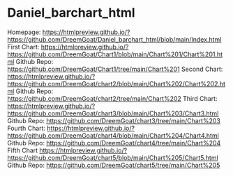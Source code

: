 # Daniel_barchart_html
Homepage: https://htmlpreview.github.io/?https://github.com/DreemGoat/Daniel_barchart_html/blob/main/Index.html
First Chart: https://htmlpreview.github.io/?https://github.com/DreemGoat/Chart1/blob/main/Chart%201/Chart%201.html 
Github Repo: https://github.com/DreemGoat/Chart1/tree/main/Chart%201
Second Chart: https://htmlpreview.github.io/?https://github.com/DreemGoat/chart2/blob/main/Chart%202/Chart%202.html
Github Repo: https://github.com/DreemGoat/chart2/tree/main/Chart%202
Third Chart: https://htmlpreview.github.io/?https://github.com/DreemGoat/chart3/blob/main/Chart%203/Chart3.html
Github Repo: https://github.com/DreemGoat/chart3/tree/main/Chart%203
Fourth Chart: https://htmlpreview.github.io/?https://github.com/DreemGoat/chart4/blob/main/Chart%204/Chart4.html
Github Repo: https://github.com/DreemGoat/chart4/tree/main/Chart%204
Fifth Chart https://htmlpreview.github.io/?https://github.com/DreemGoat/chart5/blob/main/Chart%205/Chart5.html
Github Repo: https://github.com/DreemGoat/chart5/tree/main/Chart%205
